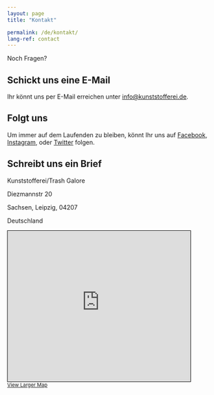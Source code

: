 ```yaml
---
layout: page
title: "Kontakt"

permalink: /de/kontakt/
lang-ref: contact
---
```


Noch Fragen?

## Schickt uns eine E-Mail

Ihr könnt uns per E-Mail erreichen unter [info@kunststofferei.de](mailto:info@kunststofferei.de).

## Folgt uns

Um immer auf dem Laufenden zu bleiben, könnt Ihr uns auf [Facebook](https://www.facebook.com/Kunststofferei), [Instagram](https://www.instagram.com/Kunststofferei/), oder [Twitter](https://twitter.com/Kunststofferei) folgen.

## Schreibt uns ein Brief

Kunststofferei/Trash Galore

Diezmannstr 20

Sachsen, Leipzig, 04207

Deutschland


<iframe width="425" height="350" frameborder="0" scrolling="no" marginheight="0" marginwidth="0" src="https://www.openstreetmap.org/export/embed.html?bbox=12.312583923339846%2C51.31455022843863%2C12.319664955139162%2C51.31750747885704&amp;layer=mapnik&amp;marker=51.31602887747642%2C12.316124439239502" style="border: 1px solid black"></iframe><br/><small><a href="https://www.openstreetmap.org/?mlat=51.31603&amp;mlon=12.31612#map=18/51.31603/12.31612">View Larger Map</a></small>